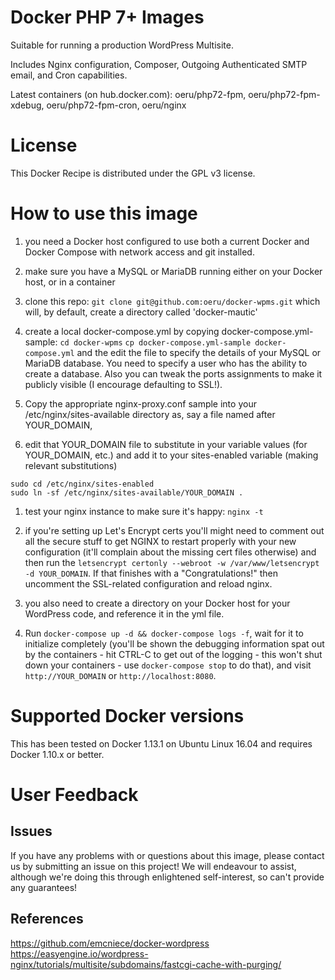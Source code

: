 Docker PHP 7+ Images
====================

Suitable for running a production WordPress Multisite. 

Includes Nginx configuration, Composer, Outgoing Authenticated SMTP email, and Cron capabilities.

Latest containers (on hub.docker.com): oeru/php72-fpm, oeru/php72-fpm-xdebug, oeru/php72-fpm-cron, oeru/nginx

# License

This Docker Recipe is distributed under the GPL v3 license.

# How to use this image

1. you need a Docker host configured to use both a current Docker and Docker Compose with network access and git installed.  

1. make sure you have a MySQL or MariaDB running either on your Docker host, or in a container

1. clone this repo:
`git clone git@github.com:oeru/docker-wpms.git`
which will, by default, create a directory called 'docker-mautic'

1. create a local docker-compose.yml by copying docker-compose.yml-sample:
`cd docker-wpms`
`cp docker-compose.yml-sample docker-compose.yml`
and the edit the file to specify the details of your MySQL or MariaDB database. You need to specify a user who has the ability to create a database. Also you can tweak the ports assignments to make it publicly visible (I encourage defaulting to SSL!).

1. Copy the appropriate nginx-proxy.conf sample into your /etc/nginx/sites-available directory as, say a file named after YOUR_DOMAIN,

1. edit that YOUR_DOMAIN file to substitute in your variable values (for YOUR_DOMAIN, etc.) and add it to your sites-enabled variable (making relevant substitutions)
```
sudo cd /etc/nginx/sites-enabled
sudo ln -sf /etc/nginx/sites-available/YOUR_DOMAIN .
```

1. test your nginx instance to make sure it's happy: `nginx -t`

1. if you're setting up Let's Encrypt certs you'll might need to comment out all the secure stuff to get NGINX to restart properly with your new configuration (it'll complain about the missing cert files otherwise) and then run the `letsencrypt certonly --webroot -w /var/www/letsencrypt -d YOUR_DOMAIN`. If that finishes with a "Congratulations!" then uncomment the SSL-related configuration and reload nginx.

1. you also need to create a directory on your Docker host for your WordPress code, and reference it in the yml file.

1. Run `docker-compose up -d && docker-compose logs -f`, wait for it to initialize completely (you'll be shown the debugging information spat out by the containers - hit CTRL-C to get out of the logging - this won't shut down your containers - use `docker-compose stop` to do that), and visit `http://YOUR_DOMAIN` or `http://localhost:8080`.

# Supported Docker versions

This has been tested on Docker 1.13.1 on Ubuntu Linux 16.04 and requires Docker 1.10.x or better.

# User Feedback


## Issues

If you have any problems with or questions about this image, please contact us by submitting an issue on this project! We will endeavour to assist, although we're doing this through enlightened self-interest, so can't provide any guarantees!

## References
https://github.com/emcniece/docker-wordpress
https://easyengine.io/wordpress-nginx/tutorials/multisite/subdomains/fastcgi-cache-with-purging/
